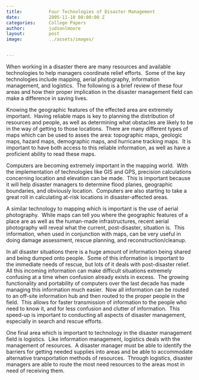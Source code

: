 ```yaml
---
title:			Four Technologies of Disaster Management
date:			2005-11-10 08:00:00 Z
categories:		College Papers
author:			judsonlmoore
layout:			post
image:			../assets/images/


---
```


When working in a disaster there are many resources and available technologies to help managers coordinate relief efforts.  Some of the key technologies include mapping, aerial photography, information management, and logistics.  The following is a brief review of these four areas and how their proper implication in the disaster management field can make a difference in saving lives.

Knowing the geographic features of the effected area are extremely important.  Having reliable maps is key to planning the distribution of resources and people, as well as determining what obstacles are likely to be in the way of getting to those locations.  There are many different types of maps which can be used to asses the area: topographic maps, geologic maps, hazard maps, demographic maps, and hurricane tracking maps.  It is important to have both access to this reliable information, as well as have a proficient ability to read these maps.

Computers are becoming extremely important in the mapping world.  With the implementation of technologies like GIS and GPS, precision calculations concerning location and elevation can be made.  This is important because it will help disaster managers to determine flood planes, geographic boundaries, and obviously location.  Computers are also starting to take a great roll in calculating at-risk locations in disaster-affected areas.

A similar technology to mapping which is important is the use of aerial photography.  While maps can tell you where the geographic features of a place are as well as the human-made infrastructures, recent aerial photography will reveal what the current, post-disaster, situation is.  This information, when used in conjunction with maps, can be very useful in doing damage assessment, rescue planning, and reconstruction/cleanup.

In all disaster situations there is a huge amount of information being shared and being dumped onto people.  Some of this information is important to the immediate needs of rescue, but lots of it deals with post-disaster relief.  All this incoming information can make difficult situations extremely confusing at a time when confusion already exists in excess.  The growing functionality and portability of computers over the last decade has made managing this information much easier.  Now all information can be routed to an off-site information hub and then routed to the proper people in the field.  This allows for faster transmission of information to the people who need to know it, and for less confusion and clutter of information.  This speed-up is important to conducting all aspects of disaster management, especially in search and rescue efforts.

One final area which is important to technology in the disaster management field is logistics.  Like information management, logistics deals with the management of resources.  A disaster manager must be able to identify the barriers for getting needed supplies into areas and be able to accommodate alternative transportation methods of resources.  Through logistics, disaster managers are able to route the most need resources to the areas most in need of receiving them.
